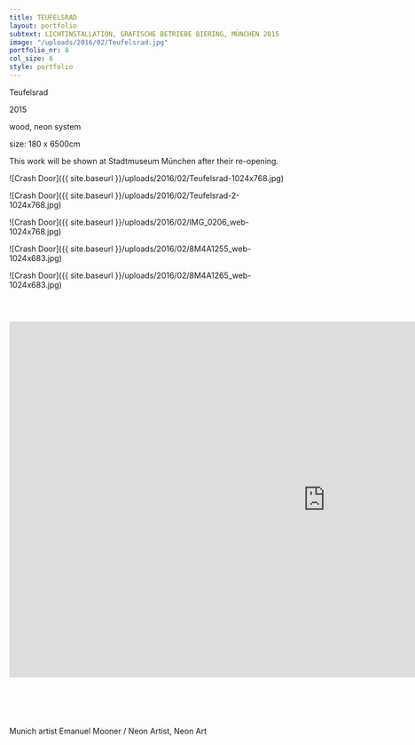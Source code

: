 ```yaml
---
title: TEUFELSRAD
layout: portfolio
subtext: LICHTINSTALLATION, GRAFISCHE BETRIEBE BIERING, MÜNCHEN 2015
image: "/uploads/2016/02/Teufelsrad.jpg"
portfolio_nr: 8
col_size: 6
style: portfolio
---
```

Teufelsrad

2015

wood, neon system

size: 180 x 6500cm

This work will be shown at Stadtmuseum München after their re-opening.

![Crash Door]({{ site.baseurl }}/uploads/2016/02/Teufelsrad-1024x768.jpg)

![Crash Door]({{ site.baseurl }}/uploads/2016/02/Teufelsrad-2-1024x768.jpg)

![Crash Door]({{ site.baseurl }}/uploads/2016/02/IMG_0206_web-1024x768.jpg)

![Crash Door]({{ site.baseurl }}/uploads/2016/02/8M4A1255_web-1024x683.jpg)

![Crash Door]({{ site.baseurl }}/uploads/2016/02/8M4A1265_web-1024x683.jpg)


<span style="height: 30px; display: block;"></span>
<p><iframe src="https://www.youtube.com/embed/MojdFLeyh-Y?rel=0" width="1140" height="641" frameborder="0" allowfullscreen="allowfullscreen"></iframe></p>
<span style="height: 60px; display: block;"></span>

Munich artist Emanuel Mooner / Neon Artist, Neon Art

